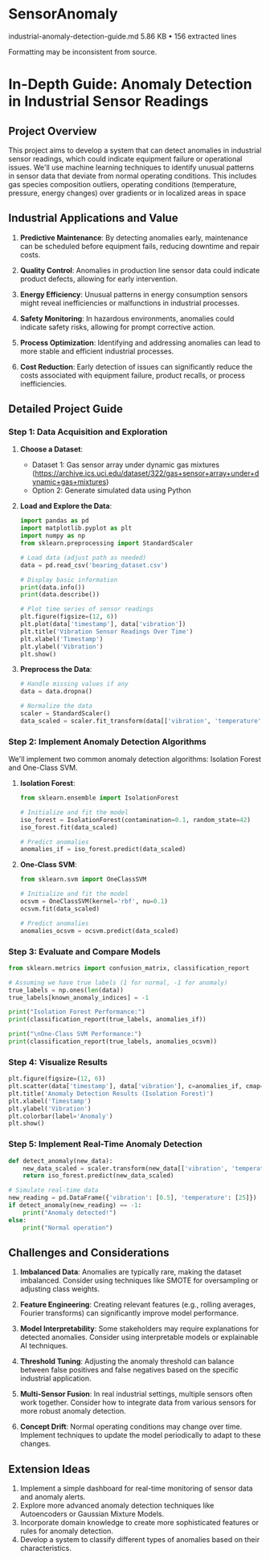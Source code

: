 # SensorAnomaly

industrial-anomaly-detection-guide.md
5.86 KB • 156 extracted lines

Formatting may be inconsistent from source.

# In-Depth Guide: Anomaly Detection in Industrial Sensor Readings

## Project Overview

This project aims to develop a system that can detect anomalies in industrial sensor readings, which could indicate equipment failure or operational issues. We'll use machine learning techniques to identify unusual patterns in sensor data that deviate from normal operating conditions. This includes gas species composition outliers, operating conditions (temperature, pressure, energy changes) over gradients or in localized areas in space

## Industrial Applications and Value

1. **Predictive Maintenance**: By detecting anomalies early, maintenance can be scheduled before equipment fails, reducing downtime and repair costs.

2. **Quality Control**: Anomalies in production line sensor data could indicate product defects, allowing for early intervention.

3. **Energy Efficiency**: Unusual patterns in energy consumption sensors might reveal inefficiencies or malfunctions in industrial processes.

4. **Safety Monitoring**: In hazardous environments, anomalies could indicate safety risks, allowing for prompt corrective action.

5. **Process Optimization**: Identifying and addressing anomalies can lead to more stable and efficient industrial processes.

6. **Cost Reduction**: Early detection of issues can significantly reduce the costs associated with equipment failure, product recalls, or process inefficiencies.

## Detailed Project Guide

### Step 1: Data Acquisition and Exploration

1. **Choose a Dataset**:
   - Dataset 1: Gas sensor array under dynamic gas mixtures (https://archive.ics.uci.edu/dataset/322/gas+sensor+array+under+dynamic+gas+mixtures)
   - Option 2: Generate simulated data using Python

2. **Load and Explore the Data**:
   ```python
   import pandas as pd
   import matplotlib.pyplot as plt
   import numpy as np
   from sklearn.preprocessing import StandardScaler

   # Load data (adjust path as needed)
   data = pd.read_csv('bearing_dataset.csv')

   # Display basic information
   print(data.info())
   print(data.describe())

   # Plot time series of sensor readings
   plt.figure(figsize=(12, 6))
   plt.plot(data['timestamp'], data['vibration'])
   plt.title('Vibration Sensor Readings Over Time')
   plt.xlabel('Timestamp')
   plt.ylabel('Vibration')
   plt.show()
   ```

3. **Preprocess the Data**:
   ```python
   # Handle missing values if any
   data = data.dropna()

   # Normalize the data
   scaler = StandardScaler()
   data_scaled = scaler.fit_transform(data[['vibration', 'temperature']])
   ```

### Step 2: Implement Anomaly Detection Algorithms

We'll implement two common anomaly detection algorithms: Isolation Forest and One-Class SVM.

1. **Isolation Forest**:
   ```python
   from sklearn.ensemble import IsolationForest

   # Initialize and fit the model
   iso_forest = IsolationForest(contamination=0.1, random_state=42)
   iso_forest.fit(data_scaled)

   # Predict anomalies
   anomalies_if = iso_forest.predict(data_scaled)
   ```

2. **One-Class SVM**:
   ```python
   from sklearn.svm import OneClassSVM

   # Initialize and fit the model
   ocsvm = OneClassSVM(kernel='rbf', nu=0.1)
   ocsvm.fit(data_scaled)

   # Predict anomalies
   anomalies_ocsvm = ocsvm.predict(data_scaled)
   ```

### Step 3: Evaluate and Compare Models

```python
from sklearn.metrics import confusion_matrix, classification_report

# Assuming we have true labels (1 for normal, -1 for anomaly)
true_labels = np.ones(len(data))
true_labels[known_anomaly_indices] = -1

print("Isolation Forest Performance:")
print(classification_report(true_labels, anomalies_if))

print("\nOne-Class SVM Performance:")
print(classification_report(true_labels, anomalies_ocsvm))
```

### Step 4: Visualize Results

```python
plt.figure(figsize=(12, 6))
plt.scatter(data['timestamp'], data['vibration'], c=anomalies_if, cmap='viridis')
plt.title('Anomaly Detection Results (Isolation Forest)')
plt.xlabel('Timestamp')
plt.ylabel('Vibration')
plt.colorbar(label='Anomaly')
plt.show()
```

### Step 5: Implement Real-Time Anomaly Detection

```python
def detect_anomaly(new_data):
    new_data_scaled = scaler.transform(new_data[['vibration', 'temperature']])
    return iso_forest.predict(new_data_scaled)

# Simulate real-time data
new_reading = pd.DataFrame({'vibration': [0.5], 'temperature': [25]})
if detect_anomaly(new_reading) == -1:
    print("Anomaly detected!")
else:
    print("Normal operation")
```

## Challenges and Considerations

1. **Imbalanced Data**: Anomalies are typically rare, making the dataset imbalanced. Consider using techniques like SMOTE for oversampling or adjusting class weights.

2. **Feature Engineering**: Creating relevant features (e.g., rolling averages, Fourier transforms) can significantly improve model performance.

3. **Model Interpretability**: Some stakeholders may require explanations for detected anomalies. Consider using interpretable models or explainable AI techniques.

4. **Threshold Tuning**: Adjusting the anomaly threshold can balance between false positives and false negatives based on the specific industrial application.

5. **Multi-Sensor Fusion**: In real industrial settings, multiple sensors often work together. Consider how to integrate data from various sensors for more robust anomaly detection.

6. **Concept Drift**: Normal operating conditions may change over time. Implement techniques to update the model periodically to adapt to these changes.

## Extension Ideas

1. Implement a simple dashboard for real-time monitoring of sensor data and anomaly alerts.
2. Explore more advanced anomaly detection techniques like Autoencoders or Gaussian Mixture Models.
3. Incorporate domain knowledge to create more sophisticated features or rules for anomaly detection.
4. Develop a system to classify different types of anomalies based on their characteristics.
